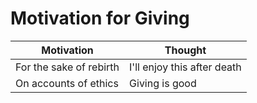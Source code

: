 # Motivation for Giving

| Motivation | Thought |
| -- | -- |
| For the sake of rebirth | I'll enjoy this after death |
| On accounts of ethics | Giving is good |
